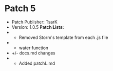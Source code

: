 # Patch 5
* Patch Publisher: TsarK
* Version: 1.0.5
**Patch Lists:**
* - Removed Storm's template from each .js file
* + water function
* +/- docs.md changes
* + Added patchL.md
